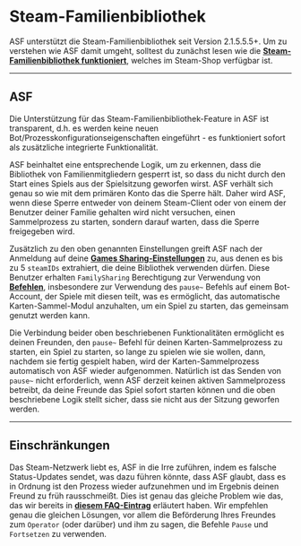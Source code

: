 # Steam-Familienbibliothek

ASF unterstützt die Steam-Familienbibliothek seit Version 2.1.5.5.5+. Um zu verstehen wie ASF damit umgeht, solltest du zunächst lesen wie die **[Steam-Familienbibliothek funktioniert](https://store.steampowered.com/promotion/familysharing)**, welches im Steam-Shop verfügbar ist.

* * *

## ASF

Die Unterstützung für das Steam-Familienbibliothek-Feature in ASF ist transparent, d.h. es werden keine neuen Bot/Prozesskonfigurationseigenschaften eingeführt - es funktioniert sofort als zusätzliche integrierte Funktionalität.

ASF beinhaltet eine entsprechende Logik, um zu erkennen, dass die Bibliothek von Familienmitgliedern gesperrt ist, so dass du nicht durch den Start eines Spiels aus der Spielsitzung geworfen wirst. ASF verhält sich genau so wie mit dem primären Konto das die Sperre hält. Daher wird ASF, wenn diese Sperre entweder von deinem Steam-Client oder von einem der Benutzer deiner Familie gehalten wird nicht versuchen, einen Sammelprozess zu starten, sondern darauf warten, dass die Sperre freigegeben wird.

Zusätzlich zu den oben genannten Einstellungen greift ASF nach der Anmeldung auf deine **[Games Sharing-Einstellungen](https://store.steampowered.com/account/managedevices)** zu, aus denen es bis zu 5 `steamIDs` extrahiert, die deine Bibliothek verwenden dürfen. Diese Benutzer erhalten `FamilySharing` Berechtigung zur Verwendung von **[Befehlen](https://github.com/JustArchiNET/ArchiSteamFarm/wiki/Commands-de-DE)**, insbesondere zur Verwendung des `pause~` Befehls auf einem Bot-Account, der Spiele mit diesen teilt, was es ermöglicht, das automatische Karten-Sammel-Modul anzuhalten, um ein Spiel zu starten, das gemeinsam genutzt werden kann.

Die Verbindung beider oben beschriebenen Funktionalitäten ermöglicht es deinen Freunden, den `pause~` Befehl für deinen Karten-Sammelprozess zu starten, ein Spiel zu starten, so lange zu spielen wie sie wollen, dann, nachdem sie fertig gespielt haben, wird der Karten-Sammelprozess automatisch von ASF wieder aufgenommen. Natürlich ist das Senden von `pause~` nicht erforderlich, wenn ASF derzeit keinen aktiven Sammelprozess betreibt, da deine Freunde das Spiel sofort starten können und die oben beschriebene Logik stellt sicher, dass sie nicht aus der Sitzung geworfen werden.

* * *

## Einschränkungen

Das Steam-Netzwerk liebt es, ASF in die Irre zuführen, indem es falsche Status-Updates sendet, was dazu führen könnte, dass ASF glaubt, dass es in Ordnung ist den Prozess wieder aufzunehmen und im Ergebnis deinen Freund zu früh rausschmeißt. Dies ist genau das gleiche Problem wie das, das wir bereits in **[diesem FAQ-Eintrag](https://github.com/JustArchiNET/ArchiSteamFarm/wiki/FAQ#asf-is-kicking-my-steam-client-session-while-im-playing--this-account-is-logged-on-another-pc)** erläutert haben. Wir empfehlen genau die gleichen Lösungen, vor allem die Beförderung Ihres Freundes zum `Operator` (oder darüber) und ihm zu sagen, die Befehle `Pause` und `Fortsetzen` zu verwenden.